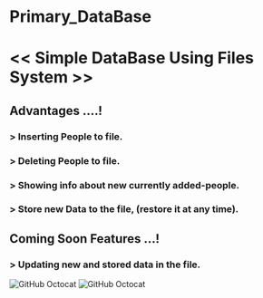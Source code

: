 #            Primary_DataBase
# << Simple DataBase Using Files System >>

## Advantages ....!
### > Inserting People to file.
### > Deleting People to file.
### > Showing info about new currently added-people.
### > Store new Data to the file, (restore it at any time).



## Coming Soon Features ...!
### > Updating new and stored data in the file.
    

![GitHub Octocat](https://cdn.hackr.io/uploads/topics_svg/c.svg)
![GitHub Octocat](https://brandslogos.com/wp-content/uploads/thumbs/c-logo-black-and-white.png)
